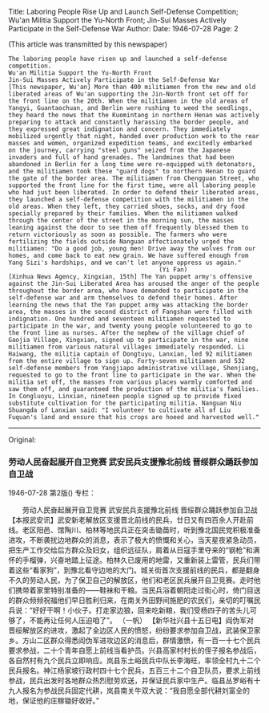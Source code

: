 Title: Laboring People Rise Up and Launch Self-Defense Competition; Wu'an Militia Support the Yu-North Front; Jin-Sui Masses Actively Participate in the Self-Defense War
Author:
Date: 1946-07-28
Page: 2

(This article was transmitted by this newspaper)

    The laboring people have risen up and launched a self-defense competition.
    Wu'an Militia Support the Yu-North Front
    Jin-Sui Masses Actively Participate in the Self-Defense War
    [This newspaper, Wu'an] More than 400 militiamen from the new and old liberated areas of Wu'an supporting the Jin-North front set off for the front line on the 20th. When the militiamen in the old areas of Yangyi, Guantaochuan, and Berlin were rushing to weed the seedlings, they heard the news that the Kuomintang in northern Henan was actively preparing to attack and constantly harassing the border people, and they expressed great indignation and concern. They immediately mobilized urgently that night, handed over production work to the rear masses and women, organized expedition teams, and excitedly embarked on the journey, carrying "steel guns" seized from the Japanese invaders and full of hand grenades. The landmines that had been abandoned in Berlin for a long time were re-equipped with detonators, and the militiamen took these "guard dogs" to northern Henan to guard the gate of the border area. The militiamen from Chengguan Street, who supported the front line for the first time, were all laboring people who had just been liberated. In order to defend their liberated areas, they launched a self-defense competition with the militiamen in the old areas. When they left, they carried shoes, socks, and dry food specially prepared by their families. When the militiamen walked through the center of the street in the morning sun, the masses leaning against the door to see them off frequently blessed them to return victoriously as soon as possible. The farmers who were fertilizing the fields outside Nanguan affectionately urged the militiamen: "Do a good job, young men! Drive away the wolves from our homes, and come back to eat new grain. We have suffered enough from Yang Sizi's hardships, and we can't let anyone oppress us again."
                                              (Yi Fan)
    [Xinhua News Agency, Xingxian, 15th] The Yan puppet army's offensive against the Jin-Sui Liberated Area has aroused the anger of the people throughout the border area, who have demanded to participate in the self-defense war and arm themselves to defend their homes. After learning the news that the Yan puppet army was attacking the border area, the masses in the second district of Fangshan were filled with indignation. One hundred and seventeen militiamen requested to participate in the war, and twenty young people volunteered to go to the front line as nurses. After the nephew of the village chief of Gaojia Village, Xingxian, signed up to participate in the war, nine militiamen from various natural villages immediately responded. Li Haiwang, the militia captain of Dongtuyu, Lanxian, led 92 militiamen from the entire village to sign up. Forty-seven militiamen and 532 self-defense members from Yangjiapo administrative village, Shenjiang, requested to go to the front line to participate in the war. When the militia set off, the masses from various places warmly comforted and saw them off, and guaranteed the production of the militia's families. In Congluoyu, Linxian, nineteen people signed up to provide fixed substitute cultivation for the participating militia. Nanguan Niu Shuangda of Lanxian said: "I volunteer to cultivate all of Liu Fuquan's land and ensure that his crops are hoeed and harvested well."



<hr /> 

Original: 


### 劳动人民奋起展开自卫竞赛  武安民兵支援豫北前线  晋绥群众踊跃参加自卫战

1946-07-28
第2版()
专栏：

　　劳动人民奋起展开自卫竞赛
    武安民兵支援豫北前线 
    晋绥群众踊跃参加自卫战
    【本报武安讯】武安新老解放区支援晋北前线的民兵，廿日又有四百余人开赴前线。老区阳邑、馆陶川、柏林等地民兵正在突击锄苗时，听到豫北国民党积极准备进攻，不断袭扰边地群众的消息，表示了极大的愤慨和关心，当天星夜紧急动员，把生产工作交给后方群众及妇女，组织远征队，肩着从日寇手里夺来的“钢枪”和满怀的手榴弹，兴奋地踏上征途。柏林久已废用的地雷，又重新装上雷管，民兵们带着这些“看家狗”，到豫北看守边地的大门。城关街首次支援前线的民兵，都是翻身不久的劳动人民，为了保卫自己的解放区，他们和老区民兵展开自卫竞赛。走时他们携带着家里特别准备的——鞋袜和干粮。当民兵浴着朝阳走过街心时，倚门目送的群众频频祝福他们早日胜利归来，在南关外田野间施肥的农民们，亲切的叮嘱民兵说：“好好干啊！小伙子。打走家边狼，回来吃新粮，我们受杨四子的苦头儿可够了，不能再让任何人压迫咱了”。
                                              （一帆）
    【新华社兴县十五日电】阎伪军对晋绥解放区的进攻，激起了全边区人民的愤怒，纷纷要求参加自卫战，武装保卫家乡。方山二区群众得悉阎伪军进攻边区的消息后，群情激愤，有一百一十七个民兵要求参战，二十个青年自愿上前线当看护员。兴县高家村村长的侄子报名参战后，各自然村有九个民兵立即响应。岚县东土峪民兵中队长李海旺，率领全村九十二个民兵报名。神江杨家坡行政村四十七个民兵，五百三十二个自卫队员，要求上前线参战，民兵出发时各地群众热烈慰劳欢送，并保证民兵家中生产。临县丛罗峪有十九人报名为参战民兵固定代耕，岚县南关牛双大说：“我自愿全部代耕刘富全的地，保证他的庄稼锄好收好。”
